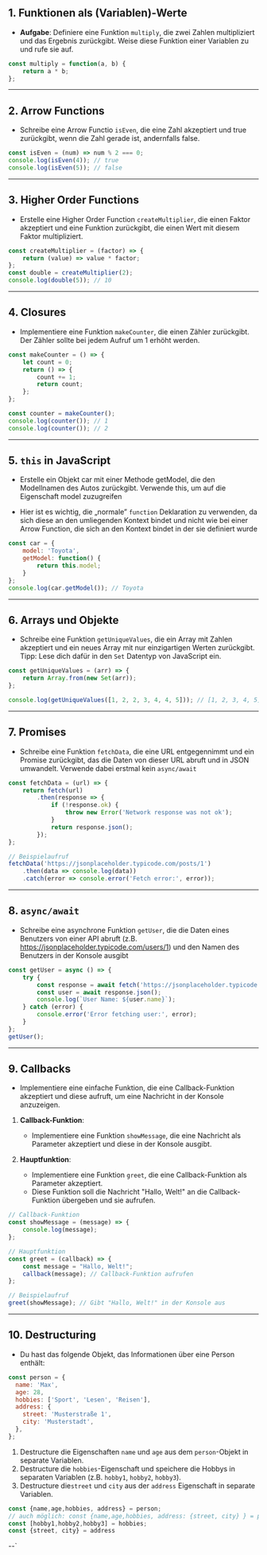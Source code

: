 ## 1. Funktionen als (Variablen)-Werte
- **Aufgabe**: Definiere eine Funktion `multiply`, die zwei Zahlen multipliziert und das Ergebnis zurückgibt. Weise diese Funktion einer Variablen zu und rufe sie auf.

```javascript
const multiply = function(a, b) {
    return a * b;
};
```
---
## 2. Arrow Functions
- Schreibe eine Arrow Functio `isEven`, die eine Zahl akzeptiert und true zurückgibt, wenn die Zahl gerade ist, andernfalls false.

```javascript
const isEven = (num) => num % 2 === 0;
console.log(isEven(4)); // true
console.log(isEven(5)); // false
```
---
## 3. Higher Order Functions
-  Erstelle eine Higher Order Function `createMultiplier`, die einen Faktor akzeptiert und eine Funktion zurückgibt, die einen Wert mit diesem Faktor multipliziert.

```javascript
const createMultiplier = (factor) => {
    return (value) => value * factor;
};
const double = createMultiplier(2);
console.log(double(5)); // 10
```
---
## 4. Closures
- Implementiere eine Funktion `makeCounter`, die einen Zähler zurückgibt. Der Zähler sollte bei jedem Aufruf um 1 erhöht werden.

```javascript
const makeCounter = () => {
    let count = 0;
    return () => {
        count += 1;
        return count;
    };
};

const counter = makeCounter();
console.log(counter()); // 1
console.log(counter()); // 2
```
---
## 5. `this` in JavaScript
-  Erstelle ein Objekt car mit einer Methode getModel, die den Modellnamen des Autos zurückgibt. Verwende this, um auf die Eigenschaft model zuzugreifen

- Hier ist es wichtig, die „normale” `function` Deklaration zu verwenden, da sich diese an den umliegenden Kontext
bindet und nicht wie bei einer Arrow Function, die sich an den Kontext bindet in der sie definiert wurde 
```javascript
const car = {
    model: 'Toyota',
    getModel: function() {
        return this.model;
    }
};
console.log(car.getModel()); // Toyota
```
---
## 6. Arrays und Objekte
- Schreibe eine Funktion `getUniqueValues`, die ein Array mit Zahlen akzeptiert und ein neues Array mit nur einzigartigen Werten zurückgibt. Tipp: Lese dich dafür in den `Set` Datentyp von JavaScript ein.

```javascript
const getUniqueValues = (arr) => {
    return Array.from(new Set(arr));
};

console.log(getUniqueValues([1, 2, 2, 3, 4, 4, 5])); // [1, 2, 3, 4, 5]
```
---
## 7. Promises
- Schreibe eine Funktion `fetchData`, die eine URL entgegennimmt und ein Promise zurückgibt, das die Daten von dieser URL abruft und in JSON umwandelt. Verwende dabei erstmal kein `async/await` 

```javascript
const fetchData = (url) => {
    return fetch(url)
        .then(response => {
            if (!response.ok) {
                throw new Error('Network response was not ok');
            }
            return response.json();
        });
};

// Beispielaufruf
fetchData('https://jsonplaceholder.typicode.com/posts/1')
    .then(data => console.log(data))
    .catch(error => console.error('Fetch error:', error));
```
---
## 8. `async/await`

- Schreibe eine asynchrone Funktion `getUser`, die die Daten eines Benutzers von einer API abruft (z.B. https://jsonplaceholder.typicode.com/users/1) und den Namen des Benutzers in der Konsole ausgibt

```javascript
const getUser = async () => {
    try {
        const response = await fetch('https://jsonplaceholder.typicode.com/users/1');
        const user = await response.json();
        console.log(`User Name: ${user.name}`);
    } catch (error) {
        console.error('Error fetching user:', error);
    }
};
getUser();
```
---
## 9. Callbacks
- Implementiere eine einfache Funktion, die eine Callback-Funktion akzeptiert und diese aufruft, um eine Nachricht in der Konsole anzuzeigen.

1. **Callback-Funktion**:
   - Implementiere eine Funktion `showMessage`, die eine Nachricht als Parameter akzeptiert und diese in der Konsole ausgibt.

2. **Hauptfunktion**:
   - Implementiere eine Funktion `greet`, die eine Callback-Funktion als Parameter akzeptiert.
   - Diese Funktion soll die Nachricht "Hallo, Welt!" an die Callback-Funktion übergeben und sie aufrufen.

```javascript
// Callback-Funktion
const showMessage = (message) => {
    console.log(message);
};

// Hauptfunktion
const greet = (callback) => {
    const message = "Hallo, Welt!";
    callback(message); // Callback-Funktion aufrufen
};

// Beispielaufruf
greet(showMessage); // Gibt "Hallo, Welt!" in der Konsole aus
```
---
## 10. Destructuring
- Du hast das folgende Objekt, das Informationen über eine Person enthält:

```javascript
const person = {
  name: 'Max',
  age: 28,
  hobbies: ['Sport', 'Lesen', 'Reisen'],
  address: {
    street: 'Musterstraße 1',
    city: 'Musterstadt',
  },
};
```

1. Destructure die Eigenschaften `name` und `age` aus dem `person`-Objekt in separate Variablen.
2. Destructure die `hobbies`-Eigenschaft und speichere die Hobbys in separaten Variablen (z.B. `hobby1`, `hobby2`, `hobby3`).
3. Destructure die`street` und `city` aus der `address` Eigenschaft in separate Variablen.

```javascript
const {name,age,hobbies, address} = person;
// auch möglich: const {name,age,hobbies, address: {street, city} } = person;
const [hobby1,hobby2,hobby3] = hobbies;
const {street, city} = address
```

--`